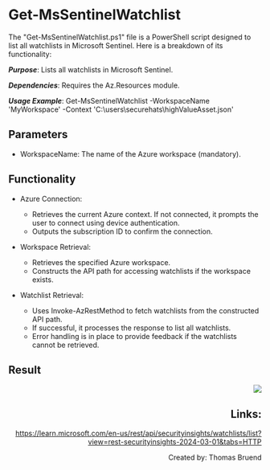 # Get-MsSentinelWatchlist
The "Get-MsSentinelWatchlist.ps1" file is a PowerShell script designed to list all watchlists in Microsoft Sentinel. Here is a breakdown of its functionality:

***Purpose***: Lists all watchlists in Microsoft Sentinel.

***Dependencies***: Requires the Az.Resources module.

***Usage Example***: Get-MsSentinelWatchlist -WorkspaceName 'MyWorkspace' -Context 'C:\users\securehats\highValueAsset.json'

## Parameters
- WorkspaceName: The name of the Azure workspace (mandatory).

## Functionality
- Azure Connection:
    - Retrieves the current Azure context. If not connected, it prompts the user to connect using device authentication.
    - Outputs the subscription ID to confirm the connection.

- Workspace Retrieval:
    - Retrieves the specified Azure workspace.
    - Constructs the API path for accessing watchlists if the workspace exists.

- Watchlist Retrieval:
    - Uses Invoke-AzRestMethod to fetch watchlists from the constructed API path.
    - If successful, it processes the response to list all watchlists.
    - Error handling is in place to provide feedback if the watchlists cannot be retrieved.

## Result
<div style="text-align: right"><img src="https://github.com/Warfion/Sentinel/blob/main/Scripts/Watchlist/Get-MsSentinelWatchlist/Images/image_1.png"</div>

## Links:
https://learn.microsoft.com/en-us/rest/api/securityinsights/watchlists/list?view=rest-securityinsights-2024-03-01&tabs=HTTP
                             
Created by: Thomas Bruend
